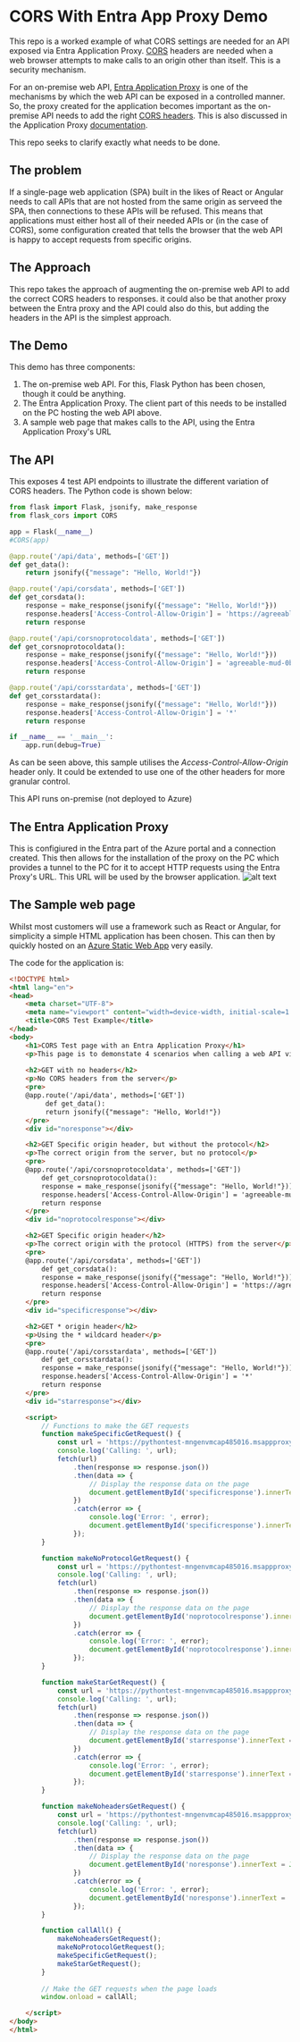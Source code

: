 # CORS With Entra App Proxy Demo
This repo is a worked example of what CORS settings are needed for an API exposed via Entra Application Proxy. [CORS](https://en.wikipedia.org/wiki/Cross-origin_resource_sharing) headers are needed when a web browser attempts to make calls to an origin other than itself. This is a security mechanism.

For an on-premise web API, [Entra Application Proxy](https://learn.microsoft.com/en-us/entra/identity/app-proxy/overview-what-is-app-proxy) is one of the mechanisms by which the web API can be exposed in a controlled manner. So, the proxy created for the application becomes important as the on-premise API needs to add the right [CORS headers](https://developer.mozilla.org/en-US/docs/Web/HTTP/CORS). This is also discussed in the Application Proxy [documentation](https://learn.microsoft.com/en-us/entra/identity/app-proxy/application-proxy-understand-cors-issues).

This repo seeks to clarify exactly what needs to be done.

## The problem
If a single-page web application (SPA) built in the likes of React or Angular needs to call APIs that are not hosted from the same origin as serveed the SPA, then connections to these APIs will be refused. This means that applications must either host all of their needed APIs or (in the case of CORS), some configuration created that tells the browser that the web API is happy to accept requests from specific origins.

## The Approach
This repo takes the approach of augmenting the on-premise web API to add the correct CORS headers to responses. it could also be that another proxy between the Entra proxy and the API could also do this, but adding the headers in the API is the simplest approach.

## The Demo
This demo has three components:
1. The on-premise web API. For this, Flask Python has been chosen, though it could be anything.
2. The Entra Application Proxy. The client part of this needs to be installed on the PC hosting the web API above.
3. A sample web page that makes calls to the API, using the Entra Application Proxy's URL

## The API
This exposes 4 test API endpoints to illustrate the different variation of CORS headers. The Python code is shown below:

```python
from flask import Flask, jsonify, make_response
from flask_cors import CORS

app = Flask(__name__)
#CORS(app)

@app.route('/api/data', methods=['GET'])
def get_data():
    return jsonify({"message": "Hello, World!"})

@app.route('/api/corsdata', methods=['GET'])
def get_corsdata():
    response = make_response(jsonify({"message": "Hello, World!"}))
    response.headers['Access-Control-Allow-Origin'] = 'https://agreeable-mud-0bea1841e.4.azurestaticapps.net'
    return response

@app.route('/api/corsnoprotocoldata', methods=['GET'])
def get_corsnoprotocoldata():
    response = make_response(jsonify({"message": "Hello, World!"}))
    response.headers['Access-Control-Allow-Origin'] = 'agreeable-mud-0bea1841e.4.azurestaticapps.net'
    return response

@app.route('/api/corsstardata', methods=['GET'])
def get_corsstardata():
    response = make_response(jsonify({"message": "Hello, World!"}))
    response.headers['Access-Control-Allow-Origin'] = '*'
    return response

if __name__ == '__main__':
    app.run(debug=True)
```

As can be seen above, this sample utilises the *Access-Control-Allow-Origin* header only. It could be extended to use one of the other headers for more granular control.

This API runs on-premise (not deployed to Azure)

## The Entra Application Proxy
This is configiured in the Entra part of the Azure portal and a connection created. This then allows for the installation of the proxy on the PC which provides a tunnel to the PC for it to accept HTTP requests using the Entra Proxy's URL. This URL will be used by the browser application.
![alt text](images/entra-app-proxy.png "Entra App Proxy configuration")

## The Sample web page
Whilst most customers will use a framework such as React or Angular, for simplicity a simple HTML application has been chosen. This can then by quickly hosted on an [Azure Static Web App](https://learn.microsoft.com/en-us/azure/static-web-apps/overview) very easily.

The code for the application is:
````html
<!DOCTYPE html>
<html lang="en">
<head>
    <meta charset="UTF-8">
    <meta name="viewport" content="width=device-width, initial-scale=1.0">
    <title>CORS Test Example</title>
</head>
<body>
    <h1>CORS Test page with an Entra Application Proxy</h1>
    <p>This page is to demonstate 4 scenarios when calling a web API via Entra Application proxy to see what form of CORS header works correctly</p>
    
    <h2>GET with no headers</h2>
    <p>No CORS headers from the server</p>
    <pre>
    @app.route('/api/data', methods=['GET'])
         def get_data():
         return jsonify({"message": "Hello, World!"})    
    </pre>
    <div id="noresponse"></div>

    <h2>GET Specific origin header, but without the protocol</h2>
    <p>The correct origin from the server, but no protocol</p>
    <pre>
    @app.route('/api/corsnoprotocoldata', methods=['GET'])
        def get_corsnoprotocoldata():
        response = make_response(jsonify({"message": "Hello, World!"}))
        response.headers['Access-Control-Allow-Origin'] = 'agreeable-mud-0bea1841e.4.azurestaticapps.net'
        return response   
    </pre>
    <div id="noprotocolresponse"></div>

    <h2>GET Specific origin header</h2>
    <p>The correct origin with the protocol (HTTPS) from the server</p>
    <pre>
    @app.route('/api/corsdata', methods=['GET'])
        def get_corsdata():
        response = make_response(jsonify({"message": "Hello, World!"}))
        response.headers['Access-Control-Allow-Origin'] = 'https://agreeable-mud-0bea1841e.4.azurestaticapps.net'
        return response   
    </pre>
    <div id="specificresponse"></div>

    <h2>GET * origin header</h2>
    <p>Using the * wildcard header</p>
    <pre>
    @app.route('/api/corsstardata', methods=['GET'])
        def get_corsstardata():
        response = make_response(jsonify({"message": "Hello, World!"}))
        response.headers['Access-Control-Allow-Origin'] = '*'
        return response   
    </pre>
    <div id="starresponse"></div>

    <script>
        // Functions to make the GET requests
        function makeSpecificGetRequest() {
            const url = 'https://pythontest-mngenvmcap485016.msappproxy.net/api/corsdata';
            console.log('Calling: ', url);
            fetch(url)
                .then(response => response.json())
                .then(data => {
                    // Display the response data on the page
                    document.getElementById('specificresponse').innerText = JSON.stringify(data, null, 2);
                })
                .catch(error => {
                    console.log('Error: ', error);
                    document.getElementById('specificresponse').innerText = 'An error occurred while fetching data.';
                });
        }

        function makeNoProtocolGetRequest() {
            const url = 'https://pythontest-mngenvmcap485016.msappproxy.net/api/corsnoprotocoldata';
            console.log('Calling: ', url);
            fetch(url)
                .then(response => response.json())
                .then(data => {
                    // Display the response data on the page
                    document.getElementById('noprotocolresponse').innerText = JSON.stringify(data, null, 2);
                })
                .catch(error => {
                    console.log('Error: ', error);
                    document.getElementById('noprotocolresponse').innerText = 'An error occurred while fetching data.';
                });
        }

        function makeStarGetRequest() {
            const url = 'https://pythontest-mngenvmcap485016.msappproxy.net/api/corsstardata';
            console.log('Calling: ', url);
            fetch(url)
                .then(response => response.json())
                .then(data => {
                    // Display the response data on the page
                    document.getElementById('starresponse').innerText = JSON.stringify(data, null, 2);
                })
                .catch(error => {
                    console.log('Error: ', error);
                    document.getElementById('starresponse').innerText = 'An error occurred while fetching data.';
                });
        }

        function makeNoheadersGetRequest() {
            const url = 'https://pythontest-mngenvmcap485016.msappproxy.net/api/data';
            console.log('Calling: ', url);
            fetch(url)
                .then(response => response.json())
                .then(data => {
                    // Display the response data on the page
                    document.getElementById('noresponse').innerText = JSON.stringify(data, null, 2);
                })
                .catch(error => {
                    console.log('Error: ', error);
                    document.getElementById('noresponse').innerText = 'An error occurred while fetching data.';
                });
        }

        function callAll() {
            makeNoheadersGetRequest();
            makeNoProtocolGetRequest();
            makeSpecificGetRequest();
            makeStarGetRequest();
        }
        
        // Make the GET requests when the page loads
        window.onload = callAll;

    </script>
</body>
</html>
````



